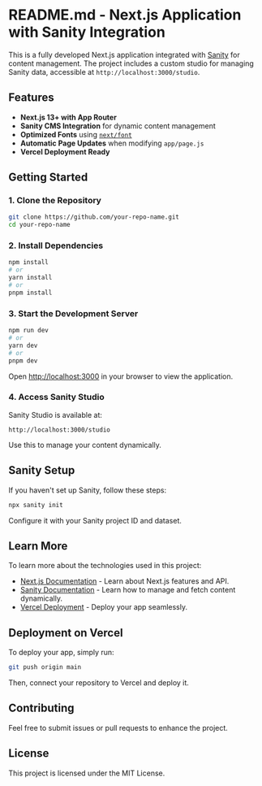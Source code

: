 # README.md - Next.js Application with Sanity Integration

This is a fully developed Next.js application integrated with [Sanity](https://www.sanity.io/) for content management. The project includes a custom studio for managing Sanity data, accessible at `http://localhost:3000/studio`.

## Features
- **Next.js 13+ with App Router**
- **Sanity CMS Integration** for dynamic content management
- **Optimized Fonts** using [`next/font`](https://nextjs.org/docs/app/building-your-application/optimizing/fonts)
- **Automatic Page Updates** when modifying `app/page.js`
- **Vercel Deployment Ready**

## Getting Started

### 1. Clone the Repository
```bash
git clone https://github.com/your-repo-name.git
cd your-repo-name
```

### 2. Install Dependencies
```bash
npm install
# or
yarn install
# or
pnpm install
```

### 3. Start the Development Server
```bash
npm run dev
# or
yarn dev
# or
pnpm dev
```

Open [http://localhost:3000](http://localhost:3000) in your browser to view the application.

### 4. Access Sanity Studio
Sanity Studio is available at:
```
http://localhost:3000/studio
```
Use this to manage your content dynamically.

## Sanity Setup
If you haven't set up Sanity, follow these steps:
```bash
npx sanity init
```
Configure it with your Sanity project ID and dataset.

## Learn More
To learn more about the technologies used in this project:
- [Next.js Documentation](https://nextjs.org/docs) - Learn about Next.js features and API.
- [Sanity Documentation](https://www.sanity.io/docs) - Learn how to manage and fetch content dynamically.
- [Vercel Deployment](https://vercel.com/docs) - Deploy your app seamlessly.

## Deployment on Vercel
To deploy your app, simply run:
```bash
git push origin main
```
Then, connect your repository to Vercel and deploy it.

## Contributing
Feel free to submit issues or pull requests to enhance the project.

## License
This project is licensed under the MIT License.

